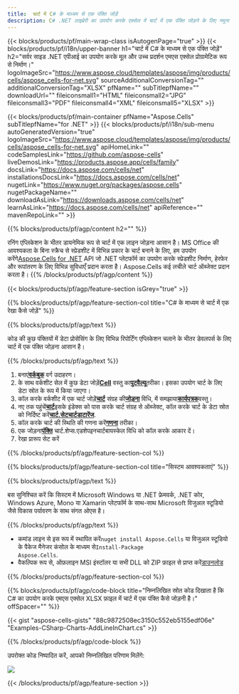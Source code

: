 ```yaml
---
title:  चार्ट में C# के माध्यम से एक पंक्ति जोड़ें
description: C# .NET लाइब्रेरी का उपयोग करके एक्सेल में चार्ट में एक पंक्ति जोड़ने के लिए नमूना कोड। VB.NET, Asp.NET या किसी .NET आधारित एप्लिकेशन के भीतर MS Excel में चार्ट में एक पंक्ति जोड़ने के लिए इस कोड का उपयोग करें।
---
```

{{< blocks/products/pf/main-wrap-class isAutogenPage="true" >}}
{{< blocks/products/pf/i18n/upper-banner h1="चार्ट में C# के माध्यम से एक पंक्ति जोड़ें" h2="सर्वर साइड .NET एपीआई का उपयोग करके मूल और उच्च प्रदर्शन एमएस एक्सेल प्रोग्रामेटिक रूप से निर्माण।" logoImageSrc="https://www.aspose.cloud/templates/aspose/img/products/cells/aspose_cells-for-net.svg" sourceAdditionalConversionTag="" additionalConversionTag="XLSX" pfName="" subTitlepfName="" downloadUrl="" fileiconsmall1="HTML" fileiconsmall2="JPG" fileiconsmall3="PDF" fileiconsmall4="XML" fileiconsmall5="XLSX" >}}

{{< blocks/products/pf/main-container pfName="Aspose.Cells" subTitlepfName="for .NET" >}}
{{< blocks/products/pf/i18n/sub-menu autoGeneratedVersion="true" logoImageSrc="https://www.aspose.cloud/templates/aspose/img/products/cells/aspose_cells-for-net.svg" apiHomeLink="" codeSamplesLink="https://github.com/aspose-cells" liveDemosLink="https://products.aspose.app/cells/family" docsLink="https://docs.aspose.com/cells/net" installationsDocsLink="https://docs.aspose.com/cells/net" nugetLink="https://www.nuget.org/packages/aspose.cells" nugetPackageName="" downloadAsLink="https://downloads.aspose.com/cells/net" learnAsLink="https://docs.aspose.com/cells/net" apiReference="" mavenRepoLink="" >}}

{{% blocks/products/pf/agp/content h2="" %}}

रनिंग एप्लिकेशन के भीतर डायनेमिक रूप से चार्ट में एक लाइन जोड़ना आसान है। MS Office की आवश्यकता के बिना स्क्रैच से स्प्रेडशीट में विभिन्न प्रकार के चार्ट बनाने के लिए, हम उपयोग करेंगे[Aspose.Cells for .NET](https://products.aspose.com/cells/net) API जो .NET प्लेटफॉर्म का उपयोग करके स्प्रेडशीट निर्माण, हेरफेर और रूपांतरण के लिए विभिन्न सुविधाएँ प्रदान करता है। Aspose.Cells कई लचीले चार्ट ऑब्जेक्ट प्रदान करता है।
{{% /blocks/products/pf/agp/content %}}

{{< blocks/products/pf/agp/feature-section isGrey="true" >}}

{{% blocks/products/pf/agp/feature-section-col title="C# के माध्यम से चार्ट में एक रेखा कैसे जोड़ें" %}}

{{% blocks/products/pf/agp/text %}}

 कोड की कुछ पंक्तियों में डेटा प्रोसेसिंग के लिए विभिन्न रिपोर्टिंग एप्लिकेशन चलाने के भीतर डेवलपर्स के लिए चार्ट में एक पंक्ति जोड़ना आसान है।

{{% /blocks/products/pf/agp/text %}}

1.  बनाएं[**वर्कबुक**](https://reference.aspose.com/cells/net/aspose.cells/workbook) वर्ग उदाहरण।
1.  के साथ वर्कशीट सेल में कुछ डेटा जोड़ें[**Cell**](https://reference.aspose.com/cells/net/aspose.cells/cell) वस्तु का[**पुटवैल्यू**](https://reference.aspose.com/cells/net/aspose.cells/cell/methods/putvalue/index)तरीका।
 इसका उपयोग चार्ट के लिए डेटा स्रोत के रूप में किया जाएगा।
1.  कॉल करके वर्कशीट में एक चार्ट जोड़ें[**चार्ट**](https://reference.aspose.com/cells/net/aspose.cells.charts/chartcollection) संग्रह की[**जोड़ना**](https://reference.aspose.com/cells/net/aspose.cells.charts/chartcollection/methods/add) विधि, में समझाया[**कार्यपत्रक**](https://reference.aspose.com/cells/net/aspose.cells/worksheet)वस्तु।
1.  नए तक पहुंचें[**चार्ट**](https://reference.aspose.com/cells/net/aspose.cells.charts/chart)इसके इंडेक्स को पास करके चार्ट संग्रह से ऑब्जेक्ट, कॉल करके चार्ट के डेटा स्रोत को निर्दिष्ट करें[**चार्ट.सेटचार्टडाटारेंज**](https://https://reference.aspose.com/cells/net/aspose.cells.charts/chart/methods/setchartdatarange).
1.  कॉल करके चार्ट की स्थिति की गणना करें[**गणना**](https://https://reference.aspose.com/cells/net/aspose.cells.charts/chart/methods/Calculate) तरीका।
1.  एक जोड़ना[**पंक्ति**](https://reference.aspose.com/cells/net/aspose.cells.drawing/shape/properties/msodrawingtype) चार्ट.शेप्स.एडशेपइनचार्टबायस्केल विधि को कॉल करके आकार दें।
1. रेखा प्रारूप सेट करें

{{% /blocks/products/pf/agp/feature-section-col %}}

{{% blocks/products/pf/agp/feature-section-col title="सिस्टम आवश्यकताएं" %}}

{{% blocks/products/pf/agp/text %}}

 बस सुनिश्चित करें कि सिस्टम में Microsoft Windows या .NET फ्रेमवर्क, .NET कोर, Windows Azure, Mono या Xamarin प्लेटफॉर्म के साथ-साथ Microsoft विजुअल स्टूडियो जैसे विकास पर्यावरण के साथ संगत ओएस है।

{{% /blocks/products/pf/agp/text %}}

-  कमांड लाइन से इस रूप में स्थापित करें<code>nuget install Aspose.Cells</code> या विजुअल स्टूडियो के पैकेज मैनेजर कंसोल के माध्यम से<code>Install-Package Aspose.Cells</code>.
-  वैकल्पिक रूप से, ऑफ़लाइन MSI इंस्टॉलर या सभी DLL को ZIP फ़ाइल से प्राप्त करें<a href="https://downloads.aspose.com/cells/net">डाउनलोड</a>

{{% /blocks/products/pf/agp/feature-section-col %}}

{{% blocks/products/pf/agp/code-block title="निम्नलिखित स्रोत कोड दिखाता है कि C# का उपयोग करके एमएस एक्सेल XLSX फ़ाइल में चार्ट में एक पंक्ति कैसे जोड़नी है।" offSpacer="" %}}

{{< gist "aspose-cells-gists" "88c9872508ec3150c552eb5155edf06e" "Examples-CSharp-Charts-AddLineInChart.cs" >}}

{{% /blocks/products/pf/agp/code-block %}}

उपरोक्त कोड निष्पादित करें, आपको निम्नलिखित परिणाम मिलेंगे:

![](line-in-chart.png)

{{< /blocks/products/pf/agp/feature-section >}}


<!-- aboutfile Starts -->
